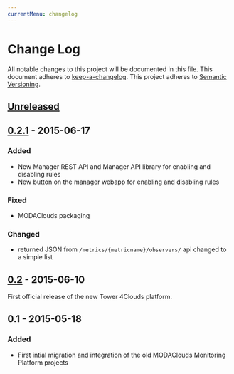 ```yaml
---
currentMenu: changelog
---
```


# Change Log
All notable changes to this project will be documented in this file.
This document adheres to [keep-a-changelog].
This project adheres to [Semantic Versioning](http://semver.org/).

## [Unreleased][unreleased]

## [0.2.1] - 2015-06-17
### Added
- New Manager REST API and Manager API library for enabling and disabling rules
- New button on the manager webapp for enabling and disabling rules

### Fixed
- MODAClouds packaging

### Changed
- returned JSON from `/metrics/{metricname}/observers/` api changed to a simple list

## [0.2] - 2015-06-10
First official release of the new Tower 4Clouds platform.

## 0.1 - 2015-05-18
### Added
- First intial migration and integration of the old MODAClouds Monitoring Platform projects

[keep-a-changelog]: https://github.com/olivierlacan/keep-a-changelog
[unreleased]: https://github.com/deib-polimi/tower4clouds/compare/v0.2.1...develop
[0.2.1]: https://github.com/deib-polimi/tower4clouds/compare/v0.2...v0.2.1
[0.2]: https://github.com/deib-polimi/tower4clouds/compare/v0.1...v0.2